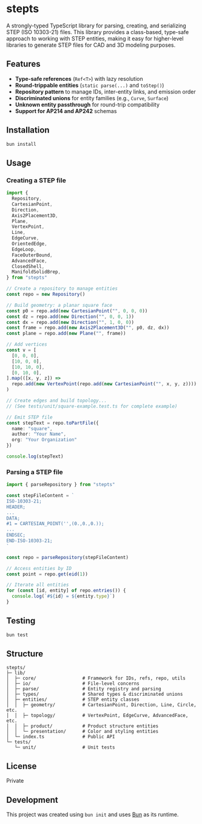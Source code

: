 # stepts

A strongly-typed TypeScript library for parsing, creating, and serializing STEP (ISO 10303-21) files. This library provides a class-based, type-safe approach to working with STEP entities, making it easy for higher-level libraries to generate STEP files for CAD and 3D modeling purposes.

## Features

- **Type-safe references** (`Ref<T>`) with lazy resolution
- **Round-trippable entities** (`static parse(...)` and `toStep()`)
- **Repository pattern** to manage IDs, inter-entity links, and emission order
- **Discriminated unions** for entity families (e.g., `Curve`, `Surface`)
- **Unknown entity passthrough** for round-trip compatibility
- **Support for AP214 and AP242** schemas

## Installation

```bash
bun install
```

## Usage

### Creating a STEP file

```typescript
import {
  Repository,
  CartesianPoint,
  Direction,
  Axis2Placement3D,
  Plane,
  VertexPoint,
  Line,
  EdgeCurve,
  OrientedEdge,
  EdgeLoop,
  FaceOuterBound,
  AdvancedFace,
  ClosedShell,
  ManifoldSolidBrep,
} from "stepts"

// Create a repository to manage entities
const repo = new Repository()

// Build geometry: a planar square face
const p0 = repo.add(new CartesianPoint("", 0, 0, 0))
const dz = repo.add(new Direction("", 0, 0, 1))
const dx = repo.add(new Direction("", 1, 0, 0))
const frame = repo.add(new Axis2Placement3D("", p0, dz, dx))
const plane = repo.add(new Plane("", frame))

// Add vertices
const v = [
  [0, 0, 0],
  [10, 0, 0],
  [10, 10, 0],
  [0, 10, 0],
].map(([x, y, z]) =>
  repo.add(new VertexPoint(repo.add(new CartesianPoint("", x, y, z))))
)

// Create edges and build topology...
// (See tests/unit/square-example.test.ts for complete example)

// Emit STEP file
const stepText = repo.toPartFile({
  name: "square",
  author: "Your Name",
  org: "Your Organization"
})

console.log(stepText)
```

### Parsing a STEP file

```typescript
import { parseRepository } from "stepts"

const stepFileContent = `
ISO-10303-21;
HEADER;
...
DATA;
#1 = CARTESIAN_POINT('',(0.,0.,0.));
...
ENDSEC;
END-ISO-10303-21;
`

const repo = parseRepository(stepFileContent)

// Access entities by ID
const point = repo.get(eid(1))

// Iterate all entities
for (const [id, entity] of repo.entries()) {
  console.log(`#${id} = ${entity.type}`)
}
```

## Testing

```bash
bun test
```

## Structure

```
stepts/
├─ lib/
│  ├─ core/                 # Framework for IDs, refs, repo, utils
│  ├─ io/                   # File-level concerns
│  ├─ parse/                # Entity registry and parsing
│  ├─ types/                # Shared types & discriminated unions
│  ├─ entities/             # STEP entity classes
│  │  ├─ geometry/          # CartesianPoint, Direction, Line, Circle, etc.
│  │  ├─ topology/          # VertexPoint, EdgeCurve, AdvancedFace, etc.
│  │  ├─ product/           # Product structure entities
│  │  └─ presentation/      # Color and styling entities
│  └─ index.ts              # Public API
└─ tests/
   └─ unit/                 # Unit tests
```

## License

Private

## Development

This project was created using `bun init` and uses [Bun](https://bun.com) as its runtime.
